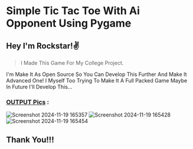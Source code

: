 # Simple Tic Tac Toe With Ai Opponent Using Pygame

## Hey I'm Rockstar!✌️
> I Made This Game For My College Project. 

I'm Make It As Open Source So You Can Develop This Further And Make It Advanced One!
I Myself Too Trying To Make It A Full Packed Game Maybe In Future I'll Develop This...

### <ins>OUTPUT Pics</ins> :
![Screenshot 2024-11-19 165357](https://github.com/user-attachments/assets/08e8d773-daf0-49d9-bd1f-b243c0cb3c4b)
![Screenshot 2024-11-19 165428](https://github.com/user-attachments/assets/29a08aff-dc16-44aa-9462-9ccb5600dfc1)
![Screenshot 2024-11-19 165454](https://github.com/user-attachments/assets/5c6de3a7-21c0-46c6-bae9-15d3a2199fd9)

## Thank You!!!

